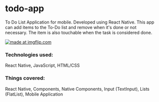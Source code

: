 # todo-app
To Do List Application for mobile. Developed using React Native. This app can add items to the To-Do list and remove when it's done or not necessary. The item is also touchable when the task is considered done.

<a href="https://imgflip.com/gif/3mxz9g"><img src="https://i.imgflip.com/3mxz9g.gif" title="made at imgflip.com"/></a>

### Technologies used:
React Native, JavaScript, HTML/CSS

### Things covered: 
React Native,
Components,
Native Components,
Input (TextInput),
Lists (FlatList),
Mobile Application
